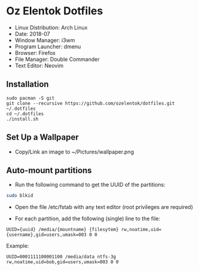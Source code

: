 # Oz Elentok Dotfiles

- Linux Distribution: Arch Linux
- Date: 2018-07
- Window Manager: i3wm
- Program Launcher: dmenu
- Browser: Firefox
- File Manager: Double Commander
- Text Editor: Neovim

## Installation

```
sudo pacman -S git
git clone --recursive https://github.com/ozelentok/dotfiles.git ~/.dotfiles
cd ~/.dotfiles
./install.sh
```

## Set Up a Wallpaper

- Copy/Link an image to ~/Pictures/wallpaper.png

## Auto-mount partitions

- Run the following command to get the UUID of the partitions:
```bash
sudo blkid
```

- Open the file /etc/fstab with any text editor (root privileges are required)

- For each partition, add the following (single) line to the file:

```
UUID={uuid} /media/{mountname} {filesytem} rw,noatime,uid={username},gid=users,umask=003 0 0
```

Example:
```
UUID=0001111100001100 /media/data ntfs-3g rw,noatime,uid=bob,gid=users,umask=003 0 0
```
